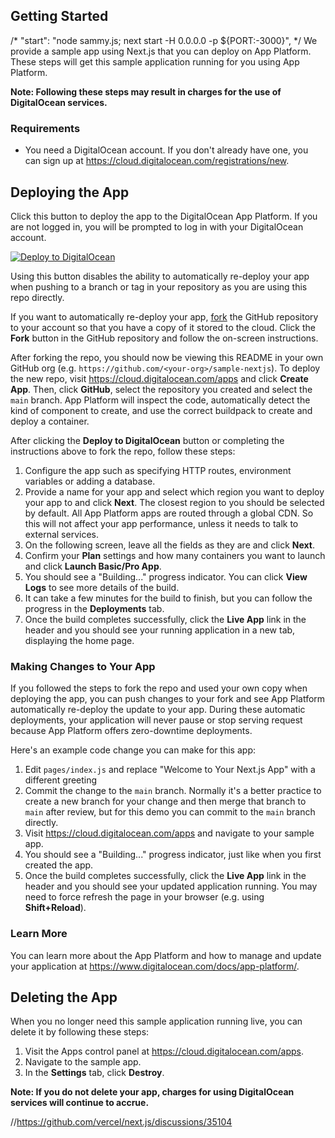 ## Getting Started
/*    "start": "node sammy.js; next start -H 0.0.0.0 -p ${PORT:-3000}", */
We provide a sample app using Next.js that you can deploy on App Platform. These steps will get this sample application running for you using App Platform.

**Note: Following these steps may result in charges for the use of DigitalOcean services.**

### Requirements

* You need a DigitalOcean account. If you don't already have one, you can sign up at https://cloud.digitalocean.com/registrations/new.

## Deploying the App

Click this button to deploy the app to the DigitalOcean App Platform. If you are not logged in, you will be prompted to log in with your DigitalOcean account.

[![Deploy to DigitalOcean](https://www.deploytodo.com/do-btn-blue.svg)](https://cloud.digitalocean.com/apps/new?repo=https://github.com/digitalocean/sample-nextjs/tree/main)

Using this button disables the ability to automatically re-deploy your app when pushing to a branch or tag in your repository as you are using this repo directly.

If you want to automatically re-deploy your app, [fork](https://docs.github.com/en/github/getting-started-with-github/fork-a-repo) the GitHub repository to your account so that you have a copy of it stored to the cloud. Click the **Fork** button in the GitHub repository and follow the on-screen instructions.

After forking the repo, you should now be viewing this README in your own GitHub org (e.g. `https://github.com/<your-org>/sample-nextjs`). To deploy the new repo, visit https://cloud.digitalocean.com/apps and click **Create App**. Then, click **GitHub**, select the repository you created and select the `main` branch. App Platform will inspect the code, automatically detect the kind of component to create, and use the correct buildpack to create and deploy a container.

After clicking the **Deploy to DigitalOcean** button or completing the instructions above to fork the repo, follow these steps:

1. Configure the app such as specifying HTTP routes, environment variables or adding a database.
1. Provide a name for your app and select which region you want to deploy your app to and click **Next**. The closest region to you should be selected by default. All App Platform apps are routed through a global CDN. So this will not affect your app performance, unless it needs to talk to external services.
1. On the following screen, leave all the fields as they are and click **Next**.
1. Confirm your **Plan** settings and how many containers you want to launch and click **Launch Basic/Pro App**.
1. You should see a "Building..." progress indicator. You can click **View Logs** to see more details of the build.
1. It can take a few minutes for the build to finish, but you can follow the progress in the **Deployments** tab.
1. Once the build completes successfully, click the **Live App** link in the header and you should see your running application in a new tab, displaying the home page.

### Making Changes to Your App

If you followed the steps to fork the repo and used your own copy when deploying the app, you can push changes to your fork and see App Platform automatically re-deploy the update to your app. During these automatic deployments, your application will never pause or stop serving request because App Platform offers zero-downtime deployments.

Here's an example code change you can make for this app:

1. Edit `pages/index.js` and replace "Welcome to Your Next.js App" with a different greeting
1. Commit the change to the `main` branch. Normally it's a better practice to create a new branch for your change and then merge that branch to `main` after review, but for this demo you can commit to the `main` branch directly.
1. Visit https://cloud.digitalocean.com/apps and navigate to your sample app.
1. You should see a "Building..." progress indicator, just like when you first created the app.
1. Once the build completes successfully, click the **Live App** link in the header and you should see your updated application running. You may need to force refresh the page in your browser (e.g. using **Shift+Reload**).

### Learn More

You can learn more about the App Platform and how to manage and update your application at https://www.digitalocean.com/docs/app-platform/.

## Deleting the App

When you no longer need this sample application running live, you can delete it by following these steps:
1. Visit the Apps control panel at https://cloud.digitalocean.com/apps.
2. Navigate to the sample app.
3. In the **Settings** tab, click **Destroy**.

**Note: If you do not delete your app, charges for using DigitalOcean services will continue to accrue.**

//https://github.com/vercel/next.js/discussions/35104
